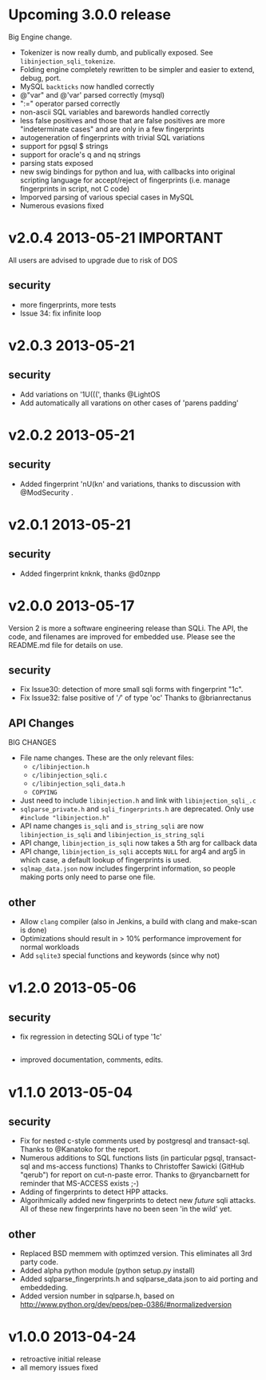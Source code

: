 # Upcoming 3.0.0 release

Big Engine change.
* Tokenizer is now really dumb, and publically exposed.  See `libinjection_sqli_tokenize`.
* Folding engine completely rewritten to be simpler and easier to extend, debug, port.
* MySQL `backticks` now handled correctly
* @"var" and @'var' parsed correctly (mysql)
* ":=" operator parsed correctly
* non-ascii SQL variables and barewords handled correctly
* less false positives and those that are false positives
  are more "indeterminate cases" and are only in a few
  fingerprints
* autogeneration of fingerprints with trivial SQL variations
* support for pgsql $ strings
* support for oracle's q and nq strings
* parsing stats exposed
* new swig bindings for python and lua, with callbacks into original scripting
  language for accept/reject of fingerprints (i.e. manage fingerprints in
  script, not C code)
* Imporved parsing of various special cases in MySQL
* Numerous evasions fixed

# v2.0.4 2013-05-21 IMPORTANT

All users are advised to upgrade due to risk of DOS

## security
* more fingerprints, more tests
* Issue 34: fix infinite loop

# v2.0.3 2013-05-21

## security
* Add variations on '1U(((', thanks @LightOS
* Add automatically all varations on other cases of
  'parens padding'

# v2.0.2 2013-05-21

## security
* Added fingerprint 'nU(kn' and variations, thanks to
  discussion with @ModSecurity .

# v2.0.1 2013-05-21

## security
* Added fingerprint knknk, thanks @d0znpp

# v2.0.0 2013-05-17

Version 2 is more a software engineering release than SQLi.
The API, the code, and filenames are improved for embedded
use.  Please see the README.md file for details on use.

## security

* Fix Issue30: detection of more small sqli forms with fingerprint "1c".
* Fix Issue32: false positive of '*/*' of type 'oc'  Thanks to @brianrectanus

## API Changes

BIG CHANGES

* File name changes.  These are the only relevant files:
   * `c/libinjection.h`
   * `c/libinjection_sqli.c`
   * `c/libinjection_sqli_data.h`
   * `COPYING`
* Just need to include `libinjection.h` and link with `libinjection_sqli_.c`
* `sqlparse_private.h` and `sqli_fingerprints.h` are deprecated.
   Only use `#include "libinjection.h"`
* API name changes `is_sqli` and `is_string_sqli` are now
  `libinjection_is_sqli` and `libinjection_is_string_sqli`
* API change, `libinjection_is_sqli` now takes a 5th arg for callback data
* API change, `libinjection_is_sqli` accepts `NULL` for arg4 and arg5
  in which case, a default lookup of fingerprints is used.
* `sqlmap_data.json` now includes fingerprint information, so people making
  ports only need to parse one file.

## other

* Allow `clang` compiler (also in Jenkins, a build with clang and
  make-scan is done)
* Optimizations should result in > 10% performance improvement
  for normal workloads
* Add `sqlite3` special functions and keywords (since why not)

# v1.2.0 2013-05-06

## security
* fix regression in detecting SQLi of type '1c'

##
* improved documentation, comments, edits.

# v1.1.0 2013-05-04

## security

* Fix for nested c-style comments used by postgresql and transact-sql.
  Thanks to @Kanatoko for the report.
* Numerous additions to SQL functions lists (in particular pgsql, transact-sql
  and ms-access functions)
  Thanks to Christoffer Sawicki (GitHub "qerub") for report on cut-n-paste error.
  Thanks to @ryancbarnett for reminder that MS-ACCESS exists ;-)
* Adding of fingerprints to detect HPP attacks.
* Algorihmically added new fingerprints to detect new _future_ sqli attacks.  All of these
  new fingerprints have no been seen 'in the wild' yet.

## other

* Replaced BSD memmem with optimzed version.  This eliminates all 3rd party code.
* Added alpha python module (python setup.py install)
* Added sqlparse_fingerprints.h and sqlparse_data.json to aid porting and embeddeding.
* Added version number in sqlparse.h, based on
  http://www.python.org/dev/peps/pep-0386/#normalizedversion

# v1.0.0 2013-04-24

* retroactive initial release
* all memory issues fixed

